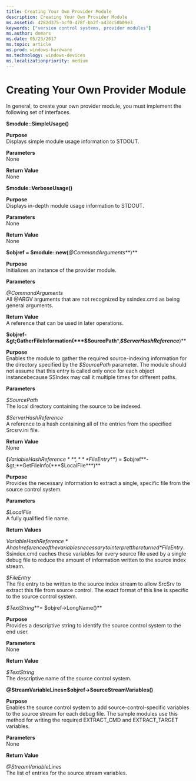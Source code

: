 ```yaml
---
title: Creating Your Own Provider Module
description: Creating Your Own Provider Module
ms.assetid: 4282d375-bcf0-478f-bb2f-a43dc50b09e3
keywords: ["version control systems, provider modules"]
ms.author: domars
ms.date: 05/23/2017
ms.topic: article
ms.prod: windows-hardware
ms.technology: windows-devices
ms.localizationpriority: medium
---
```


# Creating Your Own Provider Module


In general, to create your own provider module, you must implement the following set of interfaces.

<span id="_module__SimpleUsage__"></span><span id="_module__simpleusage__"></span><span id="_MODULE__SIMPLEUSAGE__"></span>**$module::SimpleUsage()**  

<span id="Purpose"></span><span id="purpose"></span><span id="PURPOSE"></span>**Purpose**  
Displays simple module usage information to STDOUT.

<span id="Parameters"></span><span id="parameters"></span><span id="PARAMETERS"></span>**Parameters**  
None

<span id="Return_Value"></span><span id="return_value"></span><span id="RETURN_VALUE"></span>**Return Value**  
None

<span id="_module__VerboseUsage__"></span><span id="_module__verboseusage__"></span><span id="_MODULE__VERBOSEUSAGE__"></span>**$module::VerboseUsage()**  

<span id="Purpose"></span><span id="purpose"></span><span id="PURPOSE"></span>**Purpose**  
Displays in-depth module usage information to STDOUT.

<span id="Parameters"></span><span id="parameters"></span><span id="PARAMETERS"></span>**Parameters**  
None

<span id="Return_Value"></span><span id="return_value"></span><span id="RETURN_VALUE"></span>**Return Value**  
None

<span id="_objref____module__new__CommandArguments_"></span><span id="_objref____module__new__commandarguments_"></span><span id="_OBJREF____MODULE__NEW__COMMANDARGUMENTS_"></span>**$objref = $module::new(***@CommandArguments***)**  

<span id="Purpose"></span><span id="purpose"></span><span id="PURPOSE"></span>**Purpose**  
Initializes an instance of the provider module.

<span id="Parameters"></span><span id="parameters"></span><span id="PARAMETERS"></span>**Parameters**  

<span id="_CommandArguments"></span><span id="_commandarguments"></span><span id="_COMMANDARGUMENTS"></span>*@CommandArguments*  
All @ARGV arguments that are not recognized by ssindex.cmd as being general arguments.

<span id="Return_Value"></span><span id="return_value"></span><span id="RETURN_VALUE"></span>**Return Value**  
A reference that can be used in later operations.

<span id="_objref-_GatherFileInformation__SourcePath__ServerHashReference_"></span><span id="_objref-_gatherfileinformation__sourcepath__serverhashreference_"></span><span id="_OBJREF-_GATHERFILEINFORMATION__SOURCEPATH__SERVERHASHREFERENCE_"></span>**$objref-&gt;GatherFileInformation(***$SourcePath***,***$ServerHashReference***)**  

<span id="Purpose"></span><span id="purpose"></span><span id="PURPOSE"></span>**Purpose**  
Enables the module to gather the required source-indexing information for the directory specified by the *$SourcePath* parameter. The module should not assume that this entry is called only once for each object instancebecause SSIndex may call it multiple times for different paths.

<span id="Parameters"></span><span id="parameters"></span><span id="PARAMETERS"></span>**Parameters**  

<span id="_SourcePath"></span><span id="_sourcepath"></span><span id="_SOURCEPATH"></span>*$SourcePath*  
The local directory containing the source to be indexed.

<span id="_ServerHashReference"></span><span id="_serverhashreference"></span><span id="_SERVERHASHREFERENCE"></span>*$ServerHashReference*  
A reference to a hash containing all of the entries from the specified Srcsrv.ini file.

<span id="Return_Value"></span><span id="return_value"></span><span id="RETURN_VALUE"></span>**Return Value**  
None

<span id="__VariableHashReference__FileEntry_____objref-_GetFileInfo__LocalFile_"></span><span id="__variablehashreference__fileentry_____objref-_getfileinfo__localfile_"></span><span id="__VARIABLEHASHREFERENCE__FILEENTRY_____OBJREF-_GETFILEINFO__LOCALFILE_"></span>**(***$VariableHashReference***,***$FileEntry***) = $objref**-&gt;**GetFileInfo(***$LocalFile***)**  

<span id="Purpose"></span><span id="purpose"></span><span id="PURPOSE"></span>**Purpose**  
Provides the necessary information to extract a single, specific file from the source control system.

<span id="Parameters"></span><span id="parameters"></span><span id="PARAMETERS"></span>**Parameters**  

<span id="_LocalFile"></span><span id="_localfile"></span><span id="_LOCALFILE"></span>*$LocalFile*  
A fully qualified file name.

<span id="Return_Values"></span><span id="return_values"></span><span id="RETURN_VALUES"></span>**Return Values**  

<span id="_VariableHashReference"></span><span id="_variablehashreference"></span><span id="_VARIABLEHASHREFERENCE"></span>*$VariableHashReference*  
A hash reference of the variables necessary to interpret the returned *$FileEntry*. Ssindex.cmd caches these variables for every source file used by a single debug file to reduce the amount of information written to the source index stream.

<span id="_FileEntry"></span><span id="_fileentry"></span><span id="_FILEENTRY"></span>*$FileEntry*  
The file entry to be written to the source index stream to allow SrcSrv to extract this file from source control. The exact format of this line is specific to the source control system.

<span id="_TextString___objref-_LongName__"></span><span id="_textstring___objref-_longname__"></span><span id="_TEXTSTRING___OBJREF-_LONGNAME__"></span>*$TextString***= $objref-&gt;LongName()**  

<span id="Purpose"></span><span id="purpose"></span><span id="PURPOSE"></span>**Purpose**  
Provides a descriptive string to identify the source control system to the end user.

<span id="Parameters"></span><span id="parameters"></span><span id="PARAMETERS"></span>**Parameters**  
None

<span id="Return_Value"></span><span id="return_value"></span><span id="RETURN_VALUE"></span>**Return Value**  

<span id="_TextString"></span><span id="_textstring"></span><span id="_TEXTSTRING"></span>*$TextString*  
The descriptive name of the source control system.

<span id="_StreamVariableLines__objref-_SourceStreamVariables__"></span><span id="_streamvariablelines__objref-_sourcestreamvariables__"></span><span id="_STREAMVARIABLELINES__OBJREF-_SOURCESTREAMVARIABLES__"></span>**@StreamVariableLines=$objref-&gt;SourceStreamVariables()**  

<span id="Purpose"></span><span id="purpose"></span><span id="PURPOSE"></span>**Purpose**  
Enables the source control system to add source-control-specific variables to the source stream for each debug file. The sample modules use this method for writing the required EXTRACT\_CMD and EXTRACT\_TARGET variables.

<span id="Parameters"></span><span id="parameters"></span><span id="PARAMETERS"></span>**Parameters**  
None

<span id="Return_Value"></span><span id="return_value"></span><span id="RETURN_VALUE"></span>**Return Value**  

<span id="_StreamVariableLines"></span><span id="_streamvariablelines"></span><span id="_STREAMVARIABLELINES"></span>*@StreamVariableLines*  
The list of entries for the source stream variables.

 

 





